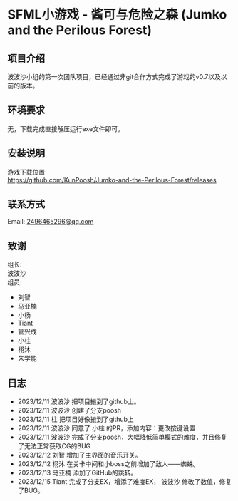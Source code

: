 # SFML小游戏 - 酱可与危险之森 (Jumko and the Perilous Forest)

## 项目介绍

波波沙小组的第一次团队项目，已经通过非git合作方式完成了游戏的v0.7以及以前的版本。

## 环境要求

无，下载完成直接解压运行exe文件即可。

## 安装说明

游戏下载位置  
<https://github.com/KunPoosh/Jumko-and-the-Perilous-Forest/releases>

## 联系方式

Email: <2496465296@qq.com>

## 致谢  

组长:  
波波沙  
组员:

- 刘智
- 马亚楠
- 小杨
- Tiant
- 管兴成
- 小柱
- 栩沐
- 朱学能

## 日志

- 2023/12/11 波波沙 把项目搬到了github上。
- 2023/12/11 波波沙 创建了分支poosh
- 2023/12/11 柱 把项目好像搬到了github上
- 2023/12/11 波波沙 同意了 小柱 的PR，添加内容：更改按键设置  
- 2023/12/11 波波沙 完成了分支poosh，大幅降低简单模式的难度，并且修复了无法正常获取CG的BUG
- 2023/12/12 刘智 增加了主界面的音乐开关。
- 2023/12/12 栩沐 在关卡中间和小boss之前增加了敌人——蜘蛛。
- 2023/12/13 马亚楠 添加了GitHub的跳转。
- 2023/12/15 Tiant 完成了分支EX，增添了难度EX， 波波沙 修改了数值，修复了BUG。
